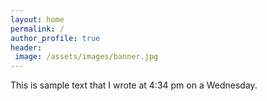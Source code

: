 ```yaml
---
layout: home
permalink: /
author_profile: true
header: 
 image: /assets/images/banner.jpg
---
```

This is sample text that I wrote at 4:34 pm on a Wednesday.

